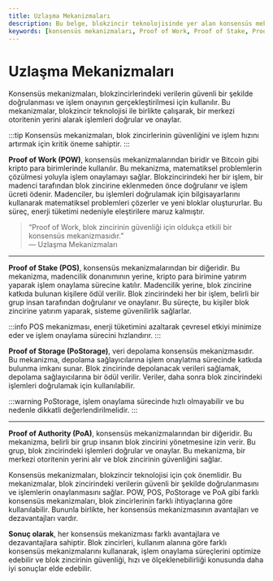```yaml
---
title: Uzlaşma Mekanizmaları
description: Bu belge, blokzincir teknolojisinde yer alan konsensüs mekanizmalarını incelemekte ve her birinin avantajlarını ve dezavantajlarını açıklamaktadır. Konsensüs mekanizmaları, güvenli veri doğrulama ve işlem onaylama süreçlerini etkileyen önemli unsurlardır.
keywords: [konsensüs mekanizmaları, Proof of Work, Proof of Stake, Proof of Storage, Proof of Authority]
---
```


# Uzlaşma Mekanizmaları

Konsensüs mekanizmaları, blokzincirlerindeki verilerin güvenli bir şekilde doğrulanması ve işlem onayının gerçekleştirilmesi için kullanılır. Bu mekanizmalar, blokzincir teknolojisi ile birlikte çalışarak, bir merkezi otoritenin yerini alarak işlemleri doğrular ve onaylar.

:::tip
Konsensüs mekanizmaları, blok zincirlerinin güvenliğini ve işlem hızını artırmak için kritik öneme sahiptir.
:::

**Proof of Work (POW)**, konsensüs mekanizmalarından biridir ve Bitcoin gibi kripto para birimlerinde kullanılır. Bu mekanizma, matematiksel problemlerin çözülmesi yoluyla işlem onaylamayı sağlar. Blokzincirindeki her bir işlem, bir madenci tarafından blok zincirine eklenmeden önce doğrulanır ve işlem ücreti ödenir. Madenciler, bu işlemleri doğrulamak için bilgisayarlarını kullanarak matematiksel problemleri çözerler ve yeni bloklar oluştururlar. Bu süreç, enerji tüketimi nedeniyle eleştirilere maruz kalmıştır.

> “Proof of Work, blok zincirinin güvenliği için oldukça etkili bir konsensüs mekanizmasıdır.”  
> — Uzlaşma Mekanizmaları

---

**Proof of Stake (POS)**, konsensüs mekanizmalarından bir diğeridir. Bu mekanizma, madencilik donanımının yerine, kripto para birimine yatırım yaparak işlem onaylama sürecine katılır. Madencilik yerine, blok zincirine katkıda bulunan kişilere ödül verilir. Blok zincirindeki her bir işlem, belirli bir grup insan tarafından doğrulanır ve onaylanır. Bu süreçte, bu kişiler blok zincirine yatırım yaparak, sisteme güvenilirlik sağlarlar.

:::info
POS mekanizması, enerji tüketimini azaltarak çevresel etkiyi minimize eder ve işlem onaylama sürecini hızlandırır.
:::

**Proof of Storage (PoStorage)**, veri depolama konsensüs mekanizmasıdır. Bu mekanizma, depolama sağlayıcılarına işlem onaylatma sürecinde katkıda bulunma imkanı sunar. Blok zincirinde depolanacak verileri sağlamak, depolama sağlayıcılarına bir ödül verilir. Veriler, daha sonra blok zincirindeki işlemleri doğrulamak için kullanılabilir.

:::warning
PoStorage, işlem onaylama sürecinde hızlı olmayabilir ve bu nedenle dikkatli değerlendirilmelidir.
:::

---

**Proof of Authority (PoA)**, konsensüs mekanizmalarından bir diğeridir. Bu mekanizma, belirli bir grup insanın blok zincirini yönetmesine izin verir. Bu grup, blok zincirindeki işlemleri doğrular ve onaylar. Bu mekanizma, bir merkezi otoritenin yerini alır ve blok zincirinin güvenliğini sağlar.

Konsensüs mekanizmaları, blokzincir teknolojisi için çok önemlidir. Bu mekanizmalar, blok zincirindeki verilerin güvenli bir şekilde doğrulanmasını ve işlemlerin onaylanmasını sağlar. POW, POS, PoStorage ve PoA gibi farklı konsensüs mekanizmaları, blok zincirlerinin farklı ihtiyaçlarına göre kullanılabilir. Bununla birlikte, her konsensüs mekanizmasının avantajları ve dezavantajları vardır.

**Sonuç olarak**, her konsensüs mekanizması farklı avantajlara ve dezavantajlara sahiptir. Blok zincirleri, kullanım alanına göre farklı konsensüs mekanizmalarını kullanarak, işlem onaylama süreçlerini optimize edebilir ve blok zincirinin güvenliği, hızı ve ölçeklenebilirliği konusunda daha iyi sonuçlar elde edebilir.